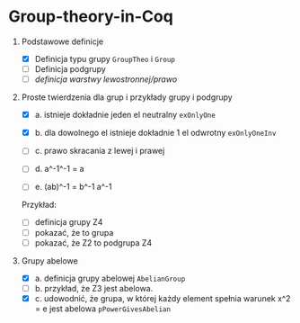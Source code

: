 # Group-theory-in-Coq
1. Podstawowe definicje
   - [x] Definicja typu grupy `GroupTheo` i `Group`
   - [ ] Definicja podgrupy
   - [ ] *definicja warstwy lewostronnej/prawo*

2. Proste twierdzenia dla grup i przykłady grupy i podgrupy

	- [x] a.  istnieje dokładnie jeden el neutralny `exOnlyOne`

	- [x] b. dla dowolnego el istnieje dokładnie 1 el odwrotny `exOnlyOneInv`

	- [ ] c. prawo skracania z lewej i prawej

	- [ ] d. a^-1^-1 = a

	- [ ] e. (ab)^-1 = b^-1 a^-1

	Przykład:
	- [ ] definicja grupy Z4
	- [ ] pokazać, że to grupa 
	- [ ] pokazać, że Z2 to podgrupa Z4

3. Grupy abelowe
    - [x] a. definicja grupy abelowej `AbelianGroup`
    - [ ] b. przykład, że Z3 jest abelowa.
    - [x] c. udowodnić, że grupa, w której każdy element spełnia warunek x^2 = e jest abelowa `pPowerGivesAbelian`